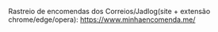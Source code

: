 Rastreio de encomendas dos Correios/Jadlog(site + extensão chrome/edge/opera): https://www.minhaencomenda.me/
